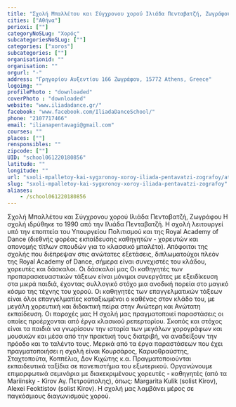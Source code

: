 ```yaml
---
title: "Σχολή Μπαλλέτου και Σύγχρονου χορού Ιλιάδα Πενταβατζή, Ζωγράφου"
cities: ["Αθήνα"]
perioxi: [""]
categoryNoSLug: "Χορός"
subcategoriesNoSLug: [""]
categories: ["xoros"]
subcategories: [""]
organisationid: ""
organisation: ""
orgurl: "-"
address: "Γρηγορίου Αυξεντίου 166 Ζωγράφου, 15772 Athens, Greece"
logoimg: ""
profilePhoto : "downloaded"
coverPhoto : "downloaded"
website: "www.iliadadance.gr/"
facebook: "www.facebook.com/IliadaDanceSchool/"
phone: "2107717466"
email: "ilianapentavagi@gmail.com"
courses: ""
places: [""]
rensponsibles: ""
zipcode: [""]
UID: "school061220180856"
latitude: ""
longitude: ""
url: "sxoli-mpalletoy-kai-sygxronoy-xoroy-iliada-pentavatzi-zografoy/athina/xoros/"
slug: "sxoli-mpalletoy-kai-sygxronoy-xoroy-iliada-pentavatzi-zografoy"
aliases:
    - /school061220180856
---
```





Σχολή Μπαλλέτου και Σύγχρονου χορού Ιλιάδα Πενταβατζή, Ζωγράφου Η σχολή ιδρύθηκε το 1990 από την Ιλιάδα Πενταβατζή. Η σχολή λειτουργεί υπό την εποπτεία του Υπουργείου Πολιτισμού και της Royal Academy of Dance (διεθνής φορέας εκπαίδευσης καθηγητών - χορευτών και απονομής τίτλων σπουδών για το κλασσικό μπαλέτο). Απόφοιτοι της σχολής που διέπρεψαν στις ανώτατες εξετάσεις, διπλωματούχοι πλεόν της Royal Academy of Dance, σήμερα είναι συνεχιστές του κλάδου, χορευτές και δάσκαλοι. Οι δάσκαλοί μας Οι καθηγητές των προπαρασκευαστικών τάξεων είναι μόνιμοι συνεργάτες με εξειδίκευση στα μικρά παιδιά, έχοντας συλλογικό στόχο μια ανοδική πορεία στο μαγικό κόσμο της τέχνης του χορού. Οι καθηγητές των επαγγελματικών τάξεων είναι όλοι επαγγελματίες καταξιωμένοι ο καθένας στον κλάδο του, με μεγάλη χορευτική και διδακτική πείρα στην Ανώτερη και Ανώτατη εκπαίδευση. Οι παροχές μας Η σχολή μας πραγματοποιεί παραστάσεις οι οποίες προέρχονται από έργα κλασικού ρεπερτορίου. Σκοπός και στόχος είναι τα παιδιά να γνωρίσουν την ιστορία των μεγάλων χορογράφων και μουσικών και μέσα από την πρακτική τους διατριβή, να αναδείξουν την πρόοδο και το ταλέντο τους. Μερικά από τα έργα παραστάσεων που έχει πραγματοποιήσει η σχολή είναι Κουρσάρος, Καρυοθραύστης, Σταχτοπούτα, Κοππέλια, Δον Κιχώτης κ.α. Πραγματοποιούνται εκπαιδευτικά ταξίδια σε πανεπιστήμια του εξωτερικού. Οργανώνουμε επιμορφωτικά σεμινάρια με διακεκριμένους χορευτές - καθηγητές (από τα Mariinsky - Kirov Αγ. Πετρούπολης), όπως: Margarita Kulik (solist Kirov), Alexei Feoktistov (solist Kirov). Η σχολή μας λαμβάνει μέρος σε παγκόσμιους διαγωνισμούς χορού.